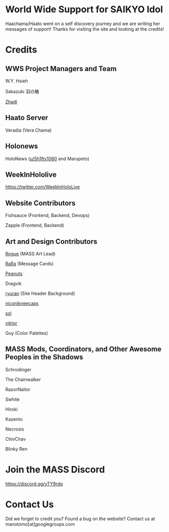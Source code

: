 # World Wide Support for SAIKYO Idol

Haachama/Haato went on a self discovery journey and we are writing her messages of support! Thanks for visiting the site and looking at the credits!

# Credits

## WWS Project Managers and Team
W.Y. Hsieh

Sakazuki 羽の觴

[Zhadi](https://twitter.com/HaatonZhadi)

## Haato Server
Veradia (Vera Chama)

## Holonews
HoloNews ([u/Sh1fty1060](https://www.reddit.com/user/Sh1fty1060/) and Marupeto)

## WeekInHololive
https://twitter.com/WeekInHoloLive

## Website Contributors
Fishsauce (Frontend, Backend, Devops)

Zapple (Frontend, Backend)

## Art and Design Contributors
[Rogue](https://twitter.com/roguedono) (MASS Art Lead)

[RaRa](https://twitter.com/) (Message Cards)

[Peanuts](https://twitter.com/PistachiosChips)

Dragvik

[ryuran](https://twitter.com/ryuraan) (Site Header Background)

[niconikneecaps](https://twitter.com/niconikneecaps)

[sol](https://twitter.com/popotocurry)

[viktor](https://twitter.com/Tennen_Vik)

Guy (Color Palettes)


## MASS Mods, Coordinators, and Other Awesome Peoples in the Shadows
Schrodinger

The Chainwalker

RazorNaitor

Swhite

Hiroki

Kazento

Necrosis

ChivChav

Blinky Ren

# Join the MASS Discord

https://discord.gg/yTY9rdp

# Contact Us

Did we forget to credit you? Found a bug on the website? Contact us at manotomo[at]googlegroups.com


